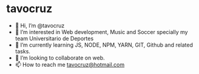 # tavocruz

- 👋 Hi, I’m @tavocruz
- 👀 I’m interested in Web development, Music and Soccer specially my team Universitario de Deportes
- 🌱 I’m currently learning JS, NODE, NPM, YARN, GIT, Github and related tasks.
- 💞️ I’m looking to collaborate on web.
- 📫 How to reach me tavocruz@hotmail.com

<!---
tavocruz/tavocruz is a ✨ special ✨ repository because its `README.md` (this file) appears on your GitHub profile.
You can click the Preview link to take a look at your changes.
--->